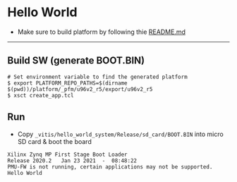 # Hello World

- Make sure to build platform by following thie [README.md](../platform/README.md)

***

## Build SW (generate BOOT.BIN)

```shell-session
# Set environment variable to find the generated platform
$ export PLATFORM_REPO_PATHS=$(dirname $(pwd))/platform/_pfm/u96v2_r5/export/u96v2_r5
$ xsct create_app.tcl
```

## Run

- Copy ``_vitis/hello_world_system/Release/sd_card/BOOT.BIN`` into micro SD card & boot the board

```shell-session
Xilinx Zynq MP First Stage Boot Loader 
Release 2020.2   Jan 23 2021  -  08:48:22
PMU-FW is not running, certain applications may not be supported.
Hello World
```
